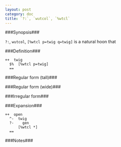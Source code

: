 ```yaml
---
layout: post
category: doc
title: `?:`, `wutcol`, `%wtcl`
---
```


###Synopsis###

`?:`, `wutcol`, `[%wtcl p=twig q=twig]` is a natural hoon that

###Definition###

    ++  twig  
      $%  [%wtcl p=twig]
      ==

###Regular form (tall)###

###Regular form (wide)###

###Irregular form###

###Expansion###
    
    ++  open
      ^-  twig
      ?-    gen
          [%wtcl *]
      ==

###Notes###

